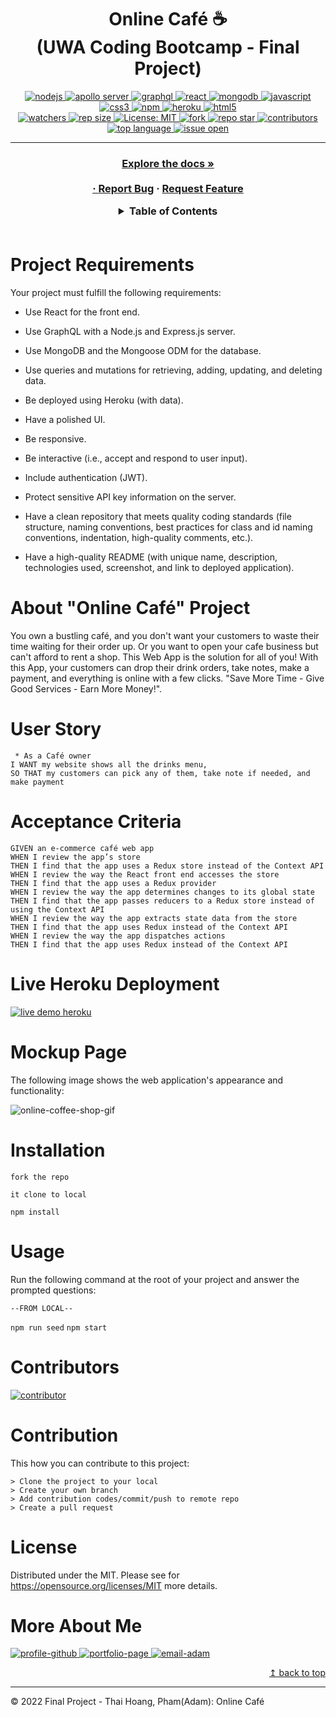 <h1 align="center"> Online Café ☕
<br>(UWA Coding Bootcamp - Final Project) </h1>
<p align="center">
  <a href="#">
  <img alt="nodejs" src="https://img.shields.io/badge/node.js-6DA55F?style=for-the-badge&logo=node.js&logoColor=white" target="_blank" />
  <a href="#">
  <img alt="apollo server" src="https://img.shields.io/badge/-ApolloGraphQL-311C87?style=for-the-badge&logo=apollo-graphql" target="_blank" />
  <a href="#">
  <img alt="graphql" src="https://img.shields.io/badge/-GraphQL-E10098?style=for-the-badge&logo=graphql&logoColor=white" target="_blank" />
  <a href="#">
  <img alt="react" src="https://img.shields.io/badge/React-20232A?style=for-the-badge&logo=react&logoColor=61DAFB" target="_blank" />
  <a href="#">
  <img alt="mongodb" src="https://img.shields.io/badge/MongoDB-%234ea94b.svg?style=for-the-badge&logo=mongodb&logoColor=white" target="_blank" />
  <a href="#">
  <img alt="javascript" src="https://img.shields.io/badge/JavaScript-F7DF1E?style=for-the-badge&logo=javascriptlogoColor=black" target="_blank" />
  <a href="#">
  <img alt="css3" src="https://img.shields.io/badge/css3-%231572B6.svg?style=for-the-badge&logo=css3&logoColor=white" target="_blank" />
  <a href="#">
  <img alt="npm" src="https://img.shields.io/badge/npm-CB3837?style=for-the-badge&logo=npm&logoColor=white" target="_blank" />
  <a href="#">
  <img alt="heroku" src="https://img.shields.io/badge/heroku-%23430098.svg?style=for-the-badge&logo=heroku&logoColor=white" target="_blank" />
  <a href="#">
  <img alt="html5" src="https://img.shields.io/badge/HTML-239120?style=for-the-badge&logo=html5&logoColor=white" />
  <br>
  <a href="#">
  <img alt="watchers" src="https://img.shields.io/github/watchers/ThiHoangPham/online-cafe?color=%2346b946&style=flat-square" target="_blank" />
  <a href="#">
  <img alt="rep size" src="https://img.shields.io/github/repo-size/ThiHoangPham/online-cafe?style=flat-square" target="_blank" />
  <a href="https://github.com/ThiHoangPham/online-cafe/blob/main/LICENSE">
  <img alt="License: MIT" src="https://img.shields.io/badge/license-MIT-yellow.svg?style=flat-square" target="_blank" />
  </a>
  <a href="#">
  <img alt="fork" src="https://img.shields.io/github/forks/ThiHoangPham/online-cafe.svg?style=flat-square" target="_blank" />
  <a href="#">
  <img alt="repo star" src="https://img.shields.io/github/stars/ThiHoangPham/online-cafe?color=%23ff00bf&style=flat-square" target="_blank" />
  </a>
  <a href="#">
  <img alt="contributors" src="https://img.shields.io/github/contributors/ThiHoangPham/online-cafe?style=flat-square" target="_blank" />
  </a>
  <a href="#">
  <img alt="top language" src="https://img.shields.io/github/languages/top/ThiHoangPham/online-cafe?color=%23ff4000&style=flat-square" target="_blank" />
  </a>
  <a href="#">
  <img alt="issue open" src="https://img.shields.io/github/issues-raw/ThiHoangPham/online-cafe?style=flat-square" target="_blank" />
  </a>
</p>
<hr>

  <h3 align="center">
    <p align="center">
      <a href="https://github.com/ThiHoangPham/online-cafe"><strong>Explore the docs »</strong></a>
      <br />
      <br />
      <a href="https://online-cafe.herokuapp.com/"View Demo</a>
      ·
      <a href="https://github.com/ThiHoangPham/online-cafe/issues">Report Bug</a>
      ·
      <a href="https://github.com/ThiHoangPham/online-cafe/issues">Request Feature</a>
    </p>
  </table>

  <details>
    <summary>Table of Contents</summary>
    <ul>
      <li><a href="#about-the-project">About The Project</a>
      <li><a href="#user-story">User Story</a></li>
      <li><a href="#acceptance-criteria">Acceptance Criteria</a></li>
      <li><a href="#live-heroku-deployment">Live Heroku Deployment</a></li>
      <li><a href="#mockup-page">Mockup Page</a></li>
      <li><a href="#installation">Installation</a></li>
      <li><a href="#usage">Usage</a></li>
      <li><a href="#contributor">Contributor</a></li>
      <li><a href="#contribution">Contribution</a></li>
      <li><a href="#license">License</a></li>
      <li><a href="#more-about-me">More About Me</a></li>
    </ul>
  </details>

  <br />

# Project Requirements

Your project must fulfill the following requirements:

* Use React for the front end.

* Use GraphQL with a Node.js and Express.js server.

* Use MongoDB and the Mongoose ODM for the database.

* Use queries and mutations for retrieving, adding, updating, and deleting data.

* Be deployed using Heroku (with data).

* Have a polished UI.

* Be responsive.

* Be interactive (i.e., accept and respond to user input).

* Include authentication (JWT).

* Protect sensitive API key information on the server.

* Have a clean repository that meets quality coding standards (file structure, naming conventions, best practices for class and id naming conventions, indentation, high-quality comments, etc.).
* Have a high-quality README (with unique name, description, technologies used, screenshot, and link to deployed application).

# About "Online Café" Project
You own a bustling café, and you don't want your customers to waste their time waiting for their order up. Or you want to open your cafe business but can't afford to rent a shop. This Web App is the solution for all of you! With this App, your customers can drop their drink orders, take notes, make a payment, and everything is online with a few clicks. "Save More Time - Give Good Services - Earn More Money!".

# User Story
```
 * As a Café owner 
I WANT my website shows all the drinks menu,
SO THAT my customers can pick any of them, take note if needed, and make payment
```

# Acceptance Criteria
```
GIVEN an e-commerce café web app
WHEN I review the app’s store
THEN I find that the app uses a Redux store instead of the Context API
WHEN I review the way the React front end accesses the store
THEN I find that the app uses a Redux provider
WHEN I review the way the app determines changes to its global state
THEN I find that the app passes reducers to a Redux store instead of using the Context API
WHEN I review the way the app extracts state data from the store
THEN I find that the app uses Redux instead of the Context API
WHEN I review the way the app dispatches actions
THEN I find that the app uses Redux instead of the Context API 
```

# Live Heroku Deployment 
<a href="https://online-cafe.herokuapp.com/">
  <img alt="live demo heroku" src="https://img.shields.io/badge/Demo-Heroku-430098?style=for-the-badge&logo=heroku&logoColor=white" target="_blank" />
  </a>

# Mockup Page

The following image shows the web application's appearance and functionality:
    
![online-coffee-shop-gif]()

# Installation

`fork the repo`

`it clone to local`

`npm install`

# Usage
Run the following command at the root of your project and answer the prompted questions:

`--FROM LOCAL--`

`npm run seed`
`npm start`

# Contributors
<a href="https://github.com/ThiHoangPham/online-coffee-shop">
  <img alt="contributor" src="https://contrib.rocks/image?repo=ThiHoangPham/online-coffee-shop" target="_blank" />
  </a>

# Contribution
This how you can contribute to this project:
```
> Clone the project to your local 
> Create your own branch
> Add contribution codes/commit/push to remote repo
> Create a pull request
```

# License
  Distributed under the MIT. Please see for https://opensource.org/licenses/MIT more details.

# More About Me
  <a href="https://github.com/ThiHoangPham">
  <img alt="profile-github" src="https://img.shields.io/badge/Profile-GitHub-100000?style=for-the-badge&logo=github&logoColor=white" target="_blank" />
  <a href="https://thihoangpham.github.io/updated-professional-materials/">
  <img alt="portfolio-page" src="https://img.shields.io/badge/Portfolio-Page-FEAA2D?style=for-the-badge&logo=deezer&logoColor=white" target="_blank" />
  <a href="mailto:thaihoangpham2008@gmail.com">
  <img alt="email-adam" src="https://img.shields.io/badge/Email to me-Gmail-D14836?style=for-the-badge&logo=gmail&logoColor=white" target="_blank" />
  </br>
  <p align ="right"><a href="#">↥ back to top</a></p>

- - -

© 2022 Final Project - Thai Hoang, Pham(Adam): Online Café